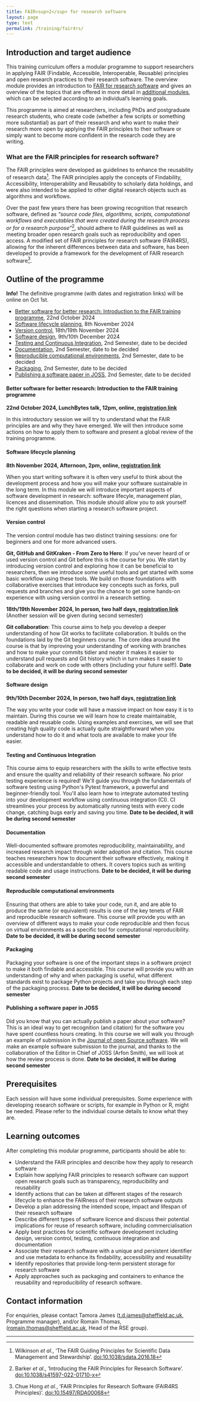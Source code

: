 ```yaml
---
title: FAIR<sup>2</sup> for research software 
layout: page
type: text
permalink: /training/fair4rs/
---
```


## Introduction and target audience

This training curriculum offers a modular programme to support researchers in applying FAIR (Findable, Accessible, Interoperable,
Reusable) principles and open research practices to their research software. The overview module provides an
introduction to [FAIR for research software](#what-are-the-fair-principles-for-research-software) and gives an overview
of the topics that are offered in more detail in [additional modules](#outline-of-the-programme), which can be selected
according to an individual’s learning goals.

This programme is aimed at researchers, including PhDs and postgraduate research students, who create code (whether a few
scripts or something more substantial) as part of their research and who want to make their research more open by
applying the FAIR principles to their software or simply want to become more confident in the research code they are writing.

### What are the FAIR principles for research software?

The FAIR principles were developed as guidelines to enhance the reusability of research data[^1]. The FAIR principles
apply the concepts of Findability, Accessibility, Interoperability and Reusability to scholarly data holdings, and were
also intended to be applied to other digital research objects such as algorithms and workflows.

Over the past few years there has been growing recognition that research software, defined as _“source code files,
algorithms, scripts, computational workflows and executables that were created during the research process or for a
research purpose”_[^2], should adhere to FAIR guidelines as well as meeting broader open research goals such as
reproducibility and open access. A modified set of FAIR principles for research software (FAIR4RS), allowing for the
inherent differences between data and software, has been developed to provide a framework for the development of FAIR
research software[^3].

## Outline of the programme

<div class="alert alert-info"> <strong>Info!</strong> The definitive programme (with dates and registration links) will be
online on Oct 1st.</div>


* [Better software for better research: Introduction to the FAIR training
  programme](#better-software-for-better-research-introduction-to-the-fair-training-programme), 22nd October 2024
* [Software lifecycle planning](#software-lifecycle-planning), 8th November 2024
* [Version control](#version-control), 18th/19th November 2024
* [Software design](#software-design), 9th/10th December 2024
* [Testing and Continuous Integration](#testing-and-continuous-integration), 2nd Semester, date to be decided
* [Documentation](#documentation), 2nd Semester, date to be decided
* [Reproducible computational environments](#reproducible-computational-environments), 2nd Semester, date to be decided
* [Packaging](#packaging), 2nd Semester, date to be decided
* [Publishing a software paper in JOSS](#publishing-a-software-paper-in-joss), 2nd Semester, date to be decided

#### Better software for better research: Introduction to the FAIR training programme

**22nd October 2024, LunchBytes talk, 12pm, online, [registration link](https://mydevelopment.csod.com/ui/lms-learning-details/app/event/60f213bd-340d-4035-8754-a15c9567d620)**

In this introductory session we will try to understand what the FAIR principles are and why they have emerged. We will
then introduce some actions on how to apply them to software and present a global review of the training programme.

#### Software lifecycle planning

<!-- ##### Romain Thomas, Ric Campbell, Kate O'Neill -->

**8th November 2024, Afternoon, 2pm, online, [registration link](https://mydevelopment.csod.com/ui/lms-learning-details/app/event/2d69f5c5-f9e7-46c2-999a-ffb3ed1db028)**

When you start writing software it is often very useful to think about the development process and how you will make your
software sustainable in the long term. In this module we will introduce important aspects of software development in
research: software lifecyle, management plan, licences and dissemination. This module should allow you to ask yourself
the right questions when starting a research software project.

#### Version control

<!-- ##### Neil Shephard -->

The version control module has two distinct training sessions: one for beginners and one for more advanced users.

**Git, GitHub and GitKraken - From Zero to Hero**: If you’ve never heard of or used version control and Git before this
is the course for you. We start by introducing version control and exploring how it can be beneficial to researchers,
then we introduce some useful tools and get started with some basic workflow using these tools. We build on those
foundations with collaborative exercises that introduce key concepts such as forks, pull requests and branches and give
you the chance to get some hands-on experience with using version control in a research setting.

**18th/19th November 2024, In person, two half days, [registration link](https://mydevelopment.csod.com/ui/lms-learning-details/app/event/d4d09f67-097b-4451-8ddb-86cb90636c06)** (Another session will be given during second
semester)



**Git collaboration**: This course aims to help you develop a deeper understanding of how Git works to facilitate
collaboration. It builds on the foundations laid by the Git beginners course. The core idea around the course is that by
improving your understanding of working with branches and how to make your commits tidier and neater it makes it easier
to understand pull requests and Git history which in turn makes it easier to collaborate and work on code with others
(including your future self!). **Date to be decided, it will be during second semester** 

#### Software design
<!-- (Romain Thomas) -->

**9th/10th December 2024, In person, two half days, [registration link](https://mydevelopment.csod.com/ui/lms-learning-details/app/event/d3c2cca5-d894-44b6-a79b-e93dea7a7c94)** 

The way you write your code will have a massive impact on how easy it is to maintain. During this course we will learn
how to create maintainable, readable and reusable code. Using examples and exercises, we will see that
creating high quality code is actually quite straightforward when you understand how to do it and what tools are available
to make your life easier.

#### Testing and Continuous Integration

<!-- (Sylvia Whittle) -->

This course aims to equip researchers with the skills to write effective tests and ensure the quality and reliability of
their research software. No prior testing experience is required! We'll guide you through the fundamentals of software
testing using Python's Pytest framework, a powerful and beginner-friendly tool. You'll also learn how to integrate
automated testing into your development workflow using continuous integration (CI). CI streamlines your process by
automatically running tests with every code change, catching bugs early and saving you time. **Date to be decided, it 
will be during second semester** 


#### Documentation

<!--(Joe Heffer)-->

Well-documented software promotes reproducibility, maintainability, and increased research impact through wider adoption
and citation. This course teaches researchers how to document their software effectively, making it accessible and
understandable to others. It covers topics such as writing readable code and usage instructions. **Date to be decided,
 it will be during second semester** 

#### Reproducible computational environments
<!-- (Daniel Brady) -->

Ensuring that others are able to take your code, run it, and are able to produce the same (or equivalent) results is one
of the key tenets of FAIR and reproducible research software. This course will provide you with an overview of different
ways to make your code reproducible and then focus on virtual environments as a specific tool for computational
reproducibility. **Date to be decided, it will be during second semester** 

#### Packaging 
<!--(Farhad Allian & Christopher Wild)-->

Packaging your software is one of the important steps in a software project to make it both findable and
accessible. This course will provide you with an understanding of why and when packaging is useful, what different
standards exist to package Python projects and take you through each step of the packaging process. **Date to be decided, 
it will be during second semester** 

#### Publishing a software paper in JOSS

<!-- (Romain Thomas & Arfon Smith) -->

Did you know that you can actually publish a paper about your software? This is an ideal way to get recognition (and
citation) for the software you have spent countless hours creating. In this course we will walk you through an example
of submission in the [Journal of open Source software](https://joss.theoj.org/). We will make an example software submission to
the journal, and thanks to the collaboration of the Editor in Chief of JOSS (Arfon Smith), we will look at how the
review process is done. **Date to be decided, it will be during second semester** 

<!-- Summary session (Romain Thomas) -->

## Prerequisites

Each session will have some individual prerequisites. Some experience with developing research software or scripts, for
example in Python or R, might be needed. Please refer to the individual course details to know what they are.

## Learning outcomes

After completing this modular programme, participants should be able to:

- Understand the FAIR principles and describe how they apply to research software
- Explain how applying FAIR principles to research software can support open research goals such as transparency,
  reproducibility and reusability
- Identify actions that can be taken at different stages of the research lifecycle to enhance the FAIRness of their
  research software outputs
- Develop a plan addressing the intended scope, impact and lifespan of their research software
- Describe different types of software licence and discuss their potential implications for reuse of research software,
  including commercialisation
- Apply best practices for scientific software development including design, version control, testing, continuous
  integration and documentation
- Associate their research software with a unique and persistent identifier and use metadata to enhance its findability,
  accessibility and reusability
- Identify repositories that provide long-term persistent storage for research software
- Apply approaches such as packaging and containers to enhance the reusability and reproducibility of research software.

<!-- {% include events_list_upcoming.html category="fair4rs" %} -->

## Contact information
For enquiries, please contact Tamora James ([t.d.james@sheffield.ac.uk](mailto:t.d.james@sheffield.ac.uk), Programme
manager), and/or Romain Thomas, ([romain.thomas@sheffield.ac.uk](mailto:romain.thomas@sheffield.ac.uk), Head of the RSE
group).

<hr>

[^1]: Wilkinson _et al_., ‘The FAIR Guiding Principles for Scientific Data Management and Stewardship’. [doi:10.1038/sdata.2016.18](https://doi.org/10.1038/sdata.2016.18)
[^2]: Barker _et al_., ‘Introducing the FAIR Principles for Research Software’. [doi:10.1038/s41597-022-01710-x](https://doi.org/10.1038/s41597-022-01710-x)
[^3]: Chue Hong _et al_., ‘FAIR Principles for Research Software (FAIR4RS Principles)’. [doi:10.15497/RDA00068](https://doi.org/10.15497/RDA00068)
